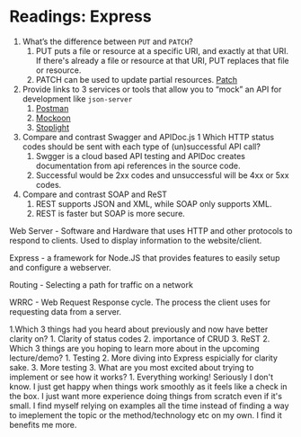 # Readings: Express
1.  What’s the difference between `PUT` and `PATCH`?
	1. PUT puts a file or resource at a specific URI, and exactly at that URI. If there's already a file or resource at that URI, PUT replaces that file or resource.
	2. PATCH can be used to update partial resources. [Patch](https://restcookbook.com/HTTP%20Methods/patch/)
2.  Provide links to 3 services or tools that allow you to “mock” an API for development like `json-server`
	1. [Postman](https://www.postman.com/)
	2. [Mockoon](https://mockoon.com/)
	3. [Stoplight](https://stoplight.io/)
3.  Compare and contrast Swagger and APIDoc.js 1 Which HTTP status codes should be sent with each type of (un)successful API call?
	1. Swgger is a cloud based API testing and APIDoc creates documentation from api references in the source code.
	2. Successful would be 2xx codes and unsuccessful will be 4xx or 5xx codes.
4.  Compare and contrast SOAP and ReST
	1. REST supports JSON and XML, while SOAP only supports XML.
	2. REST is faster but SOAP is more secure.




Web Server - Software and Hardware that uses HTTP and other protocols to respond to clients. Used to display information to the website/client.

Express -  a framework for Node.JS that provides features to easily setup and configure a webserver.

Routing -  Selecting a path for traffic on a network

WRRC - Web Request Response cycle. The process the client uses for requesting data from a server.

1.Which 3 things had you heard about previously and now have better clarity on?
	1. Clarity of status codes
	2. importance of CRUD
	3. ReST
2.  Which 3 things are you hoping to learn more about in the upcoming lecture/demo?
	1. Testing
	2. More diving into Express espicially for clarity sake.
	3. More testing
3.  What are you most excited about trying to implement or see how it works?
	1. Everything working! Seriously I don't know. I just get happy when things work smoothly as it feels like a check in the box. I just want more experience doing things from scratch even if it's small. I find myself relying on examples all the time instead of finding a way to imeplement the topic or the method/technology etc on my own. I find it benefits me more.
